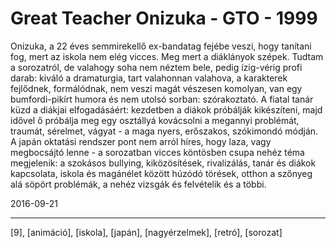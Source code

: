# Great Teacher Onizuka - GTO - 1999

Onizuka, a 22 éves semmirekellő ex-bandatag fejébe veszi, hogy tanítani fog, mert az iskola nem elég vicces. Meg mert a diáklányok szépek. Tudtam a sorozatról, de valahogy soha nem néztem bele, pedig ízig-vérig profi darab: kiváló a dramaturgia, tart valahonnan valahova, a karakterek fejlődnek, formálódnak, nem veszi magát vészesen komolyan, van egy bumfordi-pikírt humora és nem utolsó sorban: szórakoztató. A fiatal tanár küzd a diákjai elfogadásáért: kezdetben a diákok próbálják kikészíteni, majd idővel ő próbálja meg egy osztállyá kovácsolni a megannyi problémát, traumát, sérelmet, vágyat - a maga nyers, erőszakos, szókimondó módján. A japán oktatási rendszer pont nem arról híres, hogy laza, vagy megbocsájtó lenne - a sorozatban vicces köntösben csupa nehéz téma megjelenik: a szokásos bullying, kiközösítések, rivalizálás, tanár és diákok kapcsolata, iskola és magánélet között húzódó törések, otthon a szőnyeg alá söpört problémák, a nehéz vizsgák és felvételik és a többi.

2016-09-21 

----

[9], [animáció], [iskola], [japán], [nagyérzelmek], [retró], [sorozat]